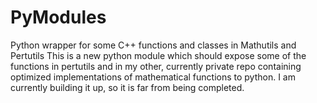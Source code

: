 # PyModules
Python wrapper for some C++ functions and classes in Mathutils and Pertutils
This is a new python module which should expose some of the functions in pertutils and in my other, currently private repo containing 
optimized implementations of mathematical functions to python. I am currently building it up,
so it is far from being completed.
